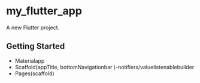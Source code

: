# my_flutter_app

A new Flutter project.

## Getting Started

* Materialapp
* Scaffold(appTitle, bottomNavigationbar )-notifiers/valuelistenablebuilder
* Pages(scaffold)



